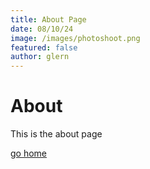 ```yaml
---
title: About Page
date: 08/10/24
image: /images/photoshoot.png
featured: false
author: glern
---
```

# About

This is the about page

[go home](/)